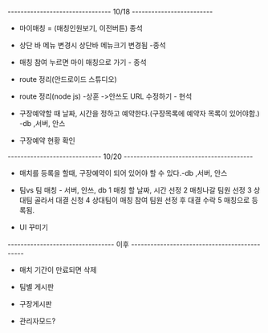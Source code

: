 -------------------------------- 10/18 -------------------------
* 마이매칭 = (매칭인원보기, 이전버튼) 종석

* 상단 바 메뉴 변경시 상단바 메뉴크기 변경됨 -종석

* 매칭 참여 누르면 마이 매칭으로 가기 - 종석

* route 정리(안드로이드 스튜디오) 

* route 정리(node js) -상훈
 ->안쓰도 URL 수정하기 - 현석
 
* 구장예약할 때 날짜, 시간을 정하고 예약한다.(구장목록에 예약자 목록이 있어야함.)  -db ,서버, 안스

* 구장예약 현황 확인 
 
----------------------------- 10/20 ----------------------------------------
* 매치를 등록을 할때, 구장예약이 되어 있어야 할 수 있다.-db ,서버, 안스

* 팀vs 팀 매칭 - 서버, 안쓰, db
  1 매칭 할 날짜, 시간 선정
  2 매칭나갈 팀원 선정 
  3 상대팀 골라서 대결 신청
  4 상대팀이 매칭 참여 팀원 선정 후 대결 수락
  5 매칭으로 등록됨.

* UI 꾸미기

--------------------------------- 이후 ---------------------------------------------

* 매치 기간이 만료되면 삭제

* 팀별 게시판

* 구장게시판

* 관리자모드?
